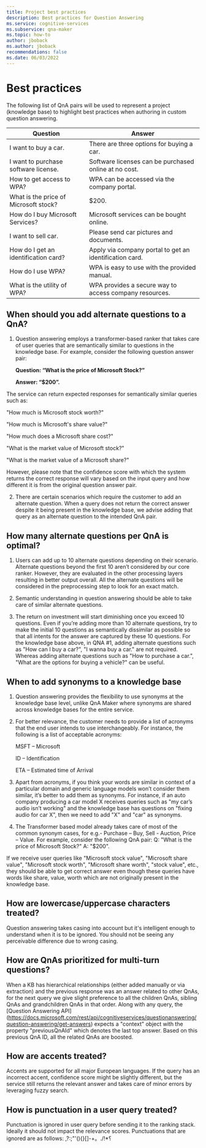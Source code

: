 ```yaml
---
title: Project best practices
description: Best practices for Question Answering
ms.service: cognitive-services
ms.subservice: qna-maker
ms.topic: how-to
author: jboback
ms.author: jboback
recommendations: false
ms.date: 06/03/2022
---
```


# Best practices

The following list of QnA pairs will be used to represent a project (knowledge base) to highlight best practices when authoring in custom question answering.

|Question                             |Answer                                                 | 
|-------------------------------------|-------------------------------------------------------|
|I want to buy a car.                 |There are three options for buying a car.              |
|I want to purchase software license. |Software licenses can be purchased online at no cost.  |
|How to get access to WPA?            |WPA can be accessed via the company portal.            |
|What is the price of Microsoft stock?|$200.                                                  |
|How do I buy Microsoft Services?     |Microsoft services can be bought online.               |
|I want to sell car.                  |Please send car pictures and documents.                |
|How do I get an identification card? |Apply via company portal to get an identification card.|
|How do I use WPA?                    |WPA is easy to use with the provided manual.           |
|What is the utility of WPA?          |WPA provides a secure way to access company resources. |

## When should you add alternate questions to a QnA?

1. Question answering employs a transformer-based ranker that takes care of user queries that are semantically similar to questions in the knowledge base. For example, consider the following question answer pair:

   **Question: “What is the price of Microsoft Stock?”**

   **Answer: “$200”.**

The service can return expected responses for semantically similar queries such as:

"How much is Microsoft stock worth?"

"How much is Microsoft's share value?"

"How much does a Microsoft share cost?"

"What is the market value of Microsoft stock?"

"What is the market value of a Microsoft share?"

However, please note that the confidence score with which the system returns the correct response will vary based on the input query and how different it is from the original question answer pair.

2. There are certain scenarios which require the customer to add an alternate question. When a query does not return the correct answer despite it being present in the knowledge base, we advise adding that query as an alternate question to the intended QnA pair.

## How many alternate questions per QnA is optimal?

1. Users can add up to 10 alternate questions depending on their scenario. Alternate questions beyond the first 10 aren’t considered by our core ranker. However, they are evaluated in the other processing layers resulting in better output overall. All the alternate questions will be considered in the preprocessing step to look for an exact match.

2. Semantic understanding in question answering should be able to take care of similar alternate questions.

3. The return on investment will start diminishing once you exceed 10 questions. Even if you’re adding more than 10 alternate questions, try to make the initial 10 questions as semantically dissimilar as possible so that all intents for the answer are captured by these 10 questions. For the knowledge base above, in QNA #1, adding alternate questions such as "How can I buy a car?", "I wanna buy a car." are not required. Whereas adding alternate questions such as "How to purchase a car.", "What are the options for buying a vehicle?" can be useful.

## When to add synonyms to a knowledge base

1. Question answering provides the flexibility to use synonyms at the knowledge base level, unlike QnA Maker where synonyms are shared across knowledge bases for the entire service.

2. For better relevance, the customer needs to provide a list of acronyms that the end user intends to use interchangeably. For instance, the following is a list of acceptable acronyms:

   MSFT – Microsoft

   ID – Identification

   ETA – Estimated time of Arrival

3. Apart from acronyms, if you think your words are similar in context of a particular domain and generic language models won’t consider them similar, it’s better to add them as synonyms. For instance, if an auto company producing a car model X receives queries such as "my car’s audio isn’t working" and the knowledge base has questions on "fixing audio for car X", then we need to add "X" and "car" as synonyms.

4. The Transformer based model already takes care of most of the common synonym cases, for e.g.- Purchase – Buy, Sell - Auction, Price – Value. For example, consider the following QnA pair: Q: "What is the price of Microsoft Stock?" A: "$200".

If we receive user queries like "Microsoft stock value", "Microsoft share value", "Microsoft stock worth", "Microsoft share worth", "stock value", etc., they should be able to get correct answer even though these queries have words like share, value, worth which are not originally present in the knowledge base.

## How are lowercase/uppercase characters treated?

Question answering takes casing into account but it's intelligent enough to understand when it is to be ignored. You should not be seeing any perceivable difference due to wrong casing.

## How are QnAs prioritized for multi-turn questions?

When a KB has hierarchical relationships (either added manually or via extraction) and the previous response was an answer related to other QnAs, for the next query we give slight preference to all the children QnAs, sibling QnAs and grandchildren QnAs in that order. Along with any query, the [Question Answering API] (https://docs.microsoft.com/rest/api/cognitiveservices/questionanswering/question-answering/get-answers) expects a "context" object with the property "previousQnAId" which denotes the last top answer. Based on this previous QnA ID, all the related QnAs are boosted.

## How are accents treated?

Accents are supported for all major European languages. If the query has an incorrect accent, confidence score might be slightly different, but the service still returns the relevant answer and takes care of minor errors by leveraging fuzzy search.

## How is punctuation in a user query treated?

Punctuation is ignored in user query before sending it to the ranking stack. Ideally it should not impact the relevance scores. Punctuations that are ignored are as follows:  ,?:;\"'(){}[]-+。./!*؟